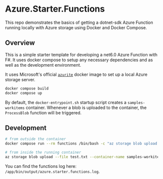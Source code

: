 # Azure.Starter.Functions

This repo demonstrates the basics of getting a dotnet-sdk Azure Function running locally with Azure storage using Docker and Docker Compose.

## Overview

This is a simple starter template for developing a net6.0 Azure Function with F#. It uses docker compose to setup any necessary dependencies and as well as the development environment.

It uses Microsoft's official [`azurite`](https://github.com/Azure/Azurite) docker image to set up a local Azure storage server.

```bash
docker compose build
docker compose up
```

By default, the `docker-entrypoint.sh` startup script creates a `samples-workitems` container. Whenever a blob is uploaded to the container, the `ProcessBlob` function will be triggered.

## Development

```bash
# from outside the container
docker compose run --rm functions /bin/bash -c "az storage blob upload --file test.txt --container-name samples-workitems --connection-string $AzureWebJobsStorage"

# from inside the running container
az storage blob upload --file test.txt --container-name samples-workitems --connection-string $AzureWebJobsStorage
```

You can find the functions log here: `/app/bin/output/azure.starter.functions.log`.